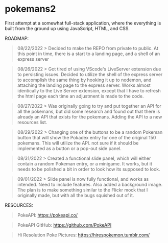 # pokemans2

First attempt at a somewhat full-stack application, where the everything is built from the ground up using JavaScript, HTML, and CSS.

ROADMAP:

> 08/22/2022 > Decided to make the REPO from private to public. At this point in time, there is a start to a landing page, and a shell of an express server

> 08/26/2022 > Got tired of using VScode's LiveServer extension due to persisting issues. Decided to utilize the shell of the express server to accomplish the same thing by hooking it up to nodemon, and attaching the landing page to the express server. Works almost identically to the Live Server extension, except that I have to refresh the html page each time an adjustment is made to the code.

> 08/27/2022 > Was originally going to try and put together an API for all the pokemans, but did some research and   found out that there is already an API that exists for the pokemans. Adding the API to a new resources list.

> 08/29/2022 > Changing one of the buttons to be a random Pokeman button that will show the Pokadex entry for one of the original 150 pokemans. This will utilize the API. not sure if it should be implemented as a button or a pop-out side panel.

> 08/31/2022 > Created a functional slide panel, which will either contain a random Pokeman entry, or a minigame. It works, but it needs to be polished a bit in order to look how its supposed to look.

> 09/01/2022 > Slide panel is now fully functional, and works as intended. Need to include features. Also added a background image. The plan is to make something similar to the Flickr mock that I originally made, but with all the bugs squished out of it.

 RESOURCES:

 > PokeAPI: https://pokeapi.co/

 > PokeAPI GitHub: https://github.com/PokeAPI

 > Hi Resolution Poke Pictures: https://hirespokemon.tumblr.com/
